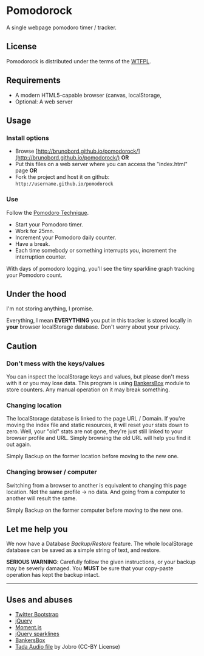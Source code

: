 # Pomodorock

A single webpage pomodoro timer / tracker.

## License

Pomodorock is distributed under the terms of the [WTFPL](http://www.wtfpl.net/).

## Requirements

* A modern HTML5-capable browser (canvas, localStorage, <audio> API etc.)
* Optional: A web server

## Usage

### Install options

* Browse [http://brunobord.github.io/pomodorock/](http://brunobord.github.io/pomodorock/) **OR**
* Put this files on a web server where you can access the "index.html" page **OR**
* Fork the project and host it on github: ``http://username.github.io/pomodorock``

### Use

Follow the [Pomodoro Technique](http://www.pomodorotechnique.com/).

* Start your Pomodoro timer.
* Work for 25mn.
* Increment your Pomodoro daily counter.
* Have a break.
* Each time somebody or something interrupts you, increment the interruption counter.

With days of pomodoro logging, you'll see the tiny sparkline graph tracking your
Pomodoro count.

## Under the hood

I'm not storing anything, I promise.

Everything, I mean **EVERYTHING** you put in this tracker is stored locally in
**your** browser localStorage database. Don't worry about your privacy.

## Caution

### Don't mess with the keys/values

You can inspect the localStorage keys and values, but please don't mess with
it or you may lose data. This program is using [BankersBox](https//github.com/twilio/BankersBox)
module to store counters. Any manual operation on it may break something.

### Changing location

The localStorage database is linked to the page URL / Domain. If you're moving
the index file and static resources, it will reset your stats down to zero.
Well, your "old" stats are not gone, they're just still linked to your browser
profile and URL. Simply browsing the old URL will help you find it out again.

Simply Backup on the former location before moving to the new one.

### Changing browser / computer

Switching from a browser to another is equivalent to changing this page
location. Not the same profile -> no data. And going from a computer to another
will result the same.

Simply Backup on the former computer before moving to the new one.


## Let me help you

We now have a Database *Backup/Restore* feature. The whole localStorage database
can be saved as a simple string of text, and restore.

**SERIOUS WARNING**: Carefully follow the given instructions, or your backup
may be severly damaged. You **MUST** be sure that your copy-paste operation has
kept the backup intact.

---

## Uses and abuses

* [Twitter Bootstrap](http://twitter.github.io/bootstrap/)
* [jQuery](http://jquery.com/)
* [Moment.js](http://momentjs.com/)
* [jQuery sparklines](http://omnipotent.net/jquery.sparkline/)
* [BankersBox](https//github.com/twilio/BankersBox)
* [Tada Audio file](http://www.freesound.org/people/jobro/sounds/60445/) by Jobro (CC-BY License)

